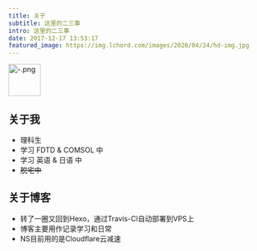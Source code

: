 ```yaml
---
title: 关于
subtitle: 这里的二三事
intro: 这里的二三事
date: 2017-12-17 13:53:17
featured_image: https://img.lchord.com/images/2020/04/24/hd-img.jpg
---
```

<p><img src="https://img.lchord.com/images/2020/04/21/-.png" alt="-.png" border="0" width="64" height="64"/></p>  

## 关于我

- 理科生
- 学习 FDTD & COMSOL 中
- 学习 英语 & 日语 中
- ~~脱宅中~~

## 关于博客

- 转了一圈又回到Hexo，通过Travis-CI自动部署到VPS上
- 博客主要用作记录学习和日常
- NS目前用的是Cloudflare云减速  
